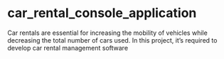 # car_rental_console_application
Car rentals are essential for increasing the mobility of vehicles while decreasing the total number of cars used. In this project, it’s required to develop car rental management software
